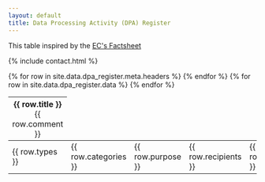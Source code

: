 ```yaml
---
layout: default
title: Data Processing Activity (DPA) Register
---
```


This table inspired by the [EC's Factsheet](https://edps.europa.eu/system/files/2021-12/20-12-01_data_protection_in_action_factsheet_en.pdf)

{% include contact.html %}

<table class="table table-striped table-responsive">
	<thead>
		<tr>
			{% for row in site.data.dpa_register.meta.headers %}
			<th>
				{{ row.title }}
				<div style='font-weight: normal'>
					{{ row.comment }}
				</div>
			</th>
			{% endfor %}
		</tr>
		<tr>
		</tr>
	</thead>
	<tbody>
		{% for row in site.data.dpa_register.data %}
		<tr>
			<td>{{ row.types }}</td>
			<td>{{ row.categories }}</td>
			<td>{{ row.purpose }}</td>
			<td>{{ row.recipients }}</td>
			<td>{{ row.storage_period }}</td>
			<td>{{ row.security }}</td>
			<td>{{ row.exported }}</td>
		</tr>
		{% endfor %}
	</tbody>
</table>
